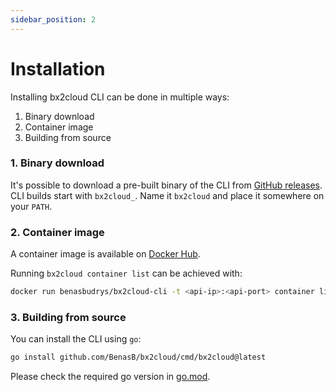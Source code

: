 ```yaml
---
sidebar_position: 2
---
```


# Installation

Installing bx2cloud CLI can be done in multiple ways:

1. Binary download
2. Container image
3. Building from source

### 1. Binary download

It's possible to download a pre-built binary of the CLI from [GitHub releases](https://github.com/BenasB/bx2cloud/releases). CLI builds start with `bx2cloud_`. Name it `bx2cloud` and place it somewhere on your `PATH`.

### 2. Container image

A container image is available on [Docker Hub](https://hub.docker.com/r/benasbudrys/bx2cloud-cli).

Running `bx2cloud container list` can be achieved with:

```sh
docker run benasbudrys/bx2cloud-cli -t <api-ip>:<api-port> container list
```

### 3. Building from source

You can install the CLI using `go`:

```sh
go install github.com/BenasB/bx2cloud/cmd/bx2cloud@latest
```

Please check the required go version in [go.mod](https://github.com/BenasB/bx2cloud/blob/main/go.mod).
